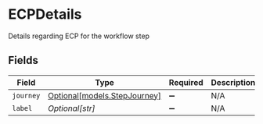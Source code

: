 # ECPDetails

Details regarding ECP for the workflow step


## Fields

| Field                                                    | Type                                                     | Required                                                 | Description                                              |
| -------------------------------------------------------- | -------------------------------------------------------- | -------------------------------------------------------- | -------------------------------------------------------- |
| `journey`                                                | [Optional[models.StepJourney]](../models/stepjourney.md) | :heavy_minus_sign:                                       | N/A                                                      |
| `label`                                                  | *Optional[str]*                                          | :heavy_minus_sign:                                       | N/A                                                      |